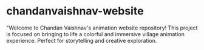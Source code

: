 # chandanvaishnav-website
"Welcome to Chandan Vaishnav's animation website repository! This project is focused on bringing to life a colorful and immersive village animation experience. Perfect for storytelling and creative exploration.
